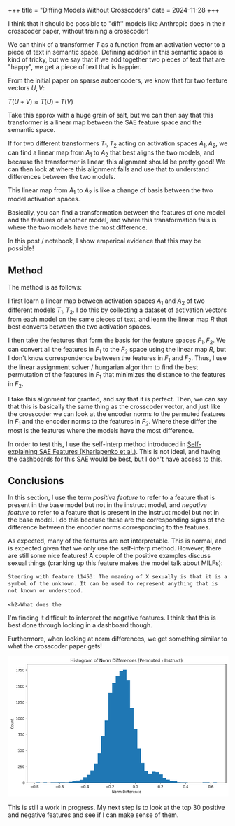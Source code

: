 +++
title = "Diffing Models Without Crosscoders"
date = 2024-11-28
+++

I think that it should be possible to "diff" models like Anthropic does in their crosscoder paper, without training a crosscoder! 

We can think of a transformer $T$ as a function from an activation vector to a piece of text in semantic space. Defining addition in this semantic space is kind of tricky, but we say that if we add together two pieces of text that are "happy", we get a piece of text that is happier.

From the initial paper on sparse autoencoders, we know that for two feature vectors $U, V$:

$T(U + V) \approx T(U) + T(V)$

Take this approx with a huge grain of salt, but we can then say that this transformer is a linear map between the SAE feature space and the semantic space.

If for two different transformers $T_1, T_2$ acting on activation spaces $A_1, A_2$, we can find a linear map from $A_1$ to $A_2$ that best aligns the two models, and because the transformer is linear, this alignment should be pretty good! We can then look at where this alignment fails and use that to understand differences between the two models.

This linear map from $A_1$ to $A_2$ is like a change of basis between the two model activation spaces.

Basically, you can find a transformation between the features of one model and the features of another model, and where this transformation fails is where the two models have the most difference.

In this post / notebook, I show emperical evidence that this may be possible!

## Method

The method is as follows:

I first learn a linear map between activation spaces $A_1$ and $A_2$ of two different models $T_1, T_2$. I do this by collecting a dataset of activation vectors from each model on the same pieces of text, and learn the linear map $R$ that best converts between the two activation spaces.

I then take the features that form the basis for the feature spaces $F_1, F_2$. We can convert all the features in $F_1$ to the $F_2$ space using the linear map $R$, but I don't know correspondence between the features in $F_1$ and $F_2$. Thus, I use the linear assignment solver / hungarian algorithm to find the best permutation of the features in $F_1$ that minimizes the distance to the features in $F_2$. 

I take this alignment for granted, and say that it is perfect. Then, we can say that this is basically the same thing as the crosscoder vector, and just like the crosscoder we can look at the encoder norms to the permuted features in $F_1$ and the encoder norms to the features in $F_2$. Where these differ the most is the features where the models have the most difference.

In order to test this, I use the self-interp method introduced in [Self-explaining SAE Features (Kharlapenko et al.)](https://www.alignmentforum.org/posts/8ev6coxChSWcxCDy8/self-explaining-sae-featuress). This is not ideal, and having the dashboards for this SAE would be best, but I don't have access to this.

## Conclusions

In this section, I use the term *positive feature* to refer to a feature that is present in the base model but not in the instruct model, and *negative feature* to refer to a feature that is present in the instruct model but not in the base model. I do this because these are the corresponding signs of the difference between the encoder norms corresponding to the features.

As expected, many of the features are not interpretable. This is normal, and is expected given that we only use the self-interp method. However, there are still some nice features! A couple of the positive examples discuss sexual things (cranking up this feature makes the model talk about MILFs):

```
Steering with feature 11453: The meaning of X sexually is that it is a symbol of the unknown. It can be used to represent anything that is not known or understood.

<h2>What does the
```

I'm finding it difficult to interpret the negative features. I think that this is best done through looking in a dashboard though.

Furthermore, when looking at norm differences, we get something similar to what the crosscoder paper gets!

![image](image.png)

This is still a work in progress. My next step is to look at the top 30 positive and negative features and see if I can make sense of them.